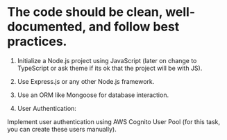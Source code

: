 
# The code should be clean, well-documented, and follow best practices.

1. Initialize a Node.js project using JavaScript (later on change to TypeScript or ask theme if its ok that the project will be with JS).

2. Use Express.js or any other Node.js framework.

3. Use an ORM like Mongoose for database interaction.

4. User Authentication:

Implement user authentication using AWS Cognito User Pool (for this task, you can create these users manually).
